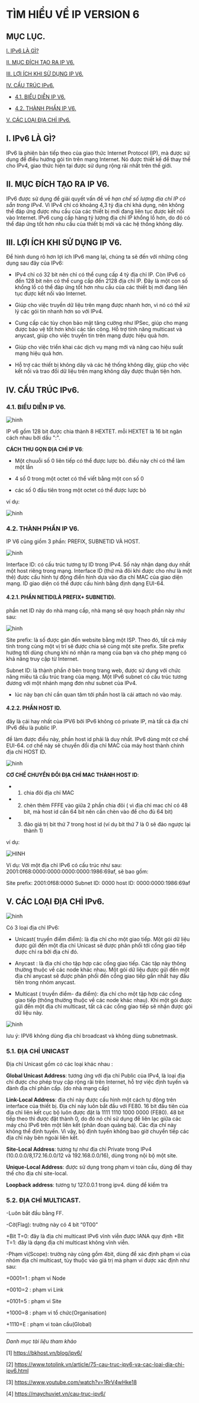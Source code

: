 # TÌM HIỂU VỀ IP VERSION 6

## MỤC LỤC.

[I. IPv6 LÀ GÌ?](#i-ipv6-là-gì)

[II. MỤC ĐÍCH TẠO RA IP V6.](#ii-mục-đích-tạo-ra-ip-v6)

[III. LỢI ÍCH KHI SỬ DỤNG IP V6.](#iii-lợi-ích-khi-sử-dụng-ip-v6)

[IV. CẤU TRÚC IPv6.](#iv-cấu-trúc-ipv6)

- [4.1. BIỂU DIỄN IP V6.](#41-biểu-diễn-ip-v6)

- [4.2. THÀNH PHẦN IP V6.](#42-thành-phần-ip-v6)

[V. CÁC LOẠI ĐỊA CHỈ IPv6.](#v-các-loại-địa-chỉ-ipv6)








## I. IPv6 LÀ GÌ?

IPv6 là phiên bản tiếp theo của giao thức Internet Protocol (IP), mà được sử dụng để điều hướng gói tin trên mạng Internet. Nó được thiết kế để thay thế cho IPv4, giao thức hiện tại được sử dụng rộng rãi nhất trên thế giới.

## II. MỤC ĐÍCH TẠO RA IP V6.

IPv6 được sử dụng để giải quyết vấn đề về _hạn chế số lượng địa chỉ IP có sẵn trong IPv4_. Vì IPv4 chỉ có khoảng 4,3 tỷ địa chỉ khả dụng, nên không thể đáp ứng được nhu cầu của các thiết bị mới đang liên tục được kết nối vào Internet. IPv6 cung cấp hàng tỷ lượng địa chỉ IP khổng lồ hơn, do đó có thể đáp ứng tốt hơn nhu cầu của thiết bị mới và các hệ thống không dây.

## III. LỢI ÍCH KHI SỬ DỤNG IP V6.

Để hình dung rõ hơn lợi ích IPv6 mang lại, chúng ta sẽ đến với những công dụng sau đây của IPv6:

- IPv4 chỉ có 32 bit nên chỉ có thể cung cấp 4 tỷ địa chỉ IP. Còn IPv6 có đến 128 bit nên có thể cung cấp đến 2128 địa chỉ IP. Đây là một con số khổng lồ có thể đáp ứng tốt hơn nhu cầu của các thiết bị mới đang liên tục được kết nối vào Internet.

- Giúp cho việc truyền dữ liệu trên mạng được nhanh hơn, vì nó có thể xử lý các gói tin nhanh hơn so với IPv4.

- Cung cấp các tùy chọn bảo mật tăng cường như IPSec, giúp cho mạng được bảo vệ tốt hơn khỏi các tấn công.
Hỗ trợ tính năng multicast và anycast, giúp cho việc truyền tin trên mạng được hiệu quả hơn.

- Giúp cho việc triển khai các dịch vụ mạng mới và nâng cao hiệu suất mạng hiệu quả hơn.

- Hỗ trợ các thiết bị không dây và các hệ thống không dây, giúp cho việc kết nối và trao đổi dữ liệu trên mạng không dây được thuận tiện hơn.

## IV. CẤU TRÚC IPv6.

###     4.1. BIỂU DIỄN IP V6.

![hinh ](../images/1_cau_truc.png)

IP v6 gồm 128 bit được chia thành 8 HEXTET. mỗi HEXTET là 16 bit ngăn cách nhau bởi dấu ":".

**CÁCH THU GỌN ĐỊA CHỈ IP V6**:
 - Một chuuỗi số 0 liên tiếp có thể được lược bỏ. điều này chỉ có thể làm một lần

 - 4 số 0 trong một octet có thể viết bằng một con số 0

 - các số 0 đầu tiên trong một octet có thể được lược bỏ

 ví dụ:

 ![hinh](../images/2_vi_du.png)


### 4.2. THÀNH PHẦN IP V6.

IP V6 cũng giồm 3 phần: PREFIX, SUBNETID VÀ HOST.

![hinh ](../images/8_thanh_phan.png)



Interface ID: có cấu trúc tương tự ID trong IPv4. Số này nhận dạng duy nhất một host riêng trong mạng. Interface ID (thứ mà đôi khi được cho như là một thẻ) được cấu hình tự động điển hình dựa vào địa chỉ MAC của giao diện mạng. ID giao diện có thể được cấu hình bằng định dạng EUI-64.


#### 4.2.1. PHẦN NETID(LÀ PREFIX+ SUBNETID).

phần net ID này do nhà mạng cấp, nhà mạng sẽ quy hoạch phần này như sau:

![hinh ](../images/4_quy-hoach.png)

Site prefix: là số được gán đến website bằng một ISP. Theo đó, tất cả máy tính trong cùng một vị trí sẽ được chia sẻ cùng một site prefix. Site prefix hướng tới dùng chung khi nó nhận ra mạng của bạn và cho phép mạng có khả năng truy cập từ Internet.

Subnet ID: là thành phần ở bên trong trang web, được sử dụng với chức năng miêu tả cấu trúc trang của mạng. Một IPv6 subnet có cấu trúc tương đương với một nhánh mạng đơn như subnet của IPv4.

- lúc này bạn chỉ cần quan tâm tới phần host là cái attach nó vào máy.

#### 4.2.2. PHẦN HOST ID.

đây là cái hay nhất của IPV6 bởi IPv6 không có private IP, mà tất cả địa chỉ IPv6 đều là public IP.

đề làm được điều này, phần host id phải là duy nhất. IPv6 dùng một cơ chế EUI-64. cơ chế này sẽ chuyển đổi địa chỉ MAC của máy host thành chính địa chỉ HOST ID.

![hinh ](../images/5_host_id.png)

**CƠ CHẾ CHUYỂN ĐỔI ĐỊA CHỈ MAC THÀNH HOST ID**:

- 1. chia đôi địa chỉ MAC
- 2. chèn thêm FFFE vào giữa 2 phần chia đôi ( vì địa chỉ mac chỉ có 48 bit, mà host id cần 64 bít nên cần chèn vào để cho đủ 64 bit)
- 3. đảo giá trị bit thứ 7 trong host id (ví dụ bit thứ 7 là 0 sẽ đảo ngược lại thành 1)

ví dụ: 

![HINH ](../images/6_host_id.png)



Ví dụ: Với một địa chỉ IPv6 có cấu trúc như sau: 2001:0f68:0000:0000:0000:0000:1986:69af, sẽ bao gồm:

Site prefix: 2001:0f68:0000
Subnet ID: 0000
host ID: 0000:0000:1986:69af

## V. CÁC LOẠI ĐỊA CHỈ IPv6.

![hinh ](../images/7_ipv6_category.png)




Có 3 loại địa chỉ IPv6:

- Unicast( truyền điểm điểm): là địa chỉ cho một giao tiếp. Một gói dữ liệu được gửi đến một địa chỉ Unicast sẽ được phân phối tới cổng giao tiếp được chỉ ra bởi địa chỉ đó.

- Anycast : là địa chỉ cho tập hợp các cổng giao tiếp. Các tập này thông thường thuộc về các node khác nhau. Một gói dữ liệu được gửi đến một địa chỉ anycast sẽ được phân phối đến cổng giao tiếp gần nhất hay đầu tiên trong nhóm anycast.

- Multicast ( truyền điểm- đa điểm): địa chỉ cho một tập hợp các cổng giao tiếp (thông thường thuộc về các node khác nhau). Khi một gói được gửi đến một địa chỉ multicast, tất cả các cổng giao tiếp sẽ nhận được gói dữ liệu này.


![hinh ](../images/9_cac_loai.png)

lưu ý: IPV6 không dùng địa chỉ broadcast và không dùng subnetmask.

### 5.1. ĐỊA CHỈ UNICAST

Địa chỉ Unicast gồm có các loại khác nhau :

**Global Unicast Address**: tương ứng với địa chỉ Public của IPv4, là loại địa chỉ được cho phép truy cập rộng rãi trên Internet, hỗ trợ việc định tuyến và đánh địa chỉ phân cấp. (do nhà mạng cấp)

**Link-Local Address**: địa chỉ này được cấu hình một cách tự động trên interface của thiết bị. Địa chỉ này luôn bắt đầu với FE80. 16 bit đầu tiên của địa chỉ liên kết cục bộ luôn được đặt là 1111 1110 1000 0000 (FE80). 48 bit tiếp theo thì được đặt thành 0, do đó nó chỉ sử dụng để liên lạc giữa các máy chủ IPv6 trên một liên kết (phân đoạn quảng bá). Các địa chỉ này không thể định tuyến. Vì vậy, bộ định tuyến không bao giờ chuyển tiếp các địa chỉ này bên ngoài liên kết.

**Site-Local Address**: tương tự như địa chỉ Private trong IPv4 (10.0.0.0/8,172.16.0.0/12 và 192.168.0.0/16), dùng trong nội bộ một site.

**Unique-Local Address**: được sử dụng trong phạm vi toàn cầu, dùng để thay thế cho địa chỉ site-local.

**Loopback address**: tương tự 127.0.0.1 trong ipv4. dùng để kiểm tra 


### 5.2. ĐỊA CHỈ MULTICAST.

-Luôn bắt đầu bằng FF.

-Cờ(Flag): trường này có 4 bít “0T00”

+Bit T=0: đây là địa chỉ multicast IPv6 vĩnh viễn được IANA quy định
+Bit T=1: đây là dạng địa chỉ multicast không vĩnh viễn.

-Phạm vi(Scope): trường này cũng gồm 4bit, dùng để xác định phạm vi của nhóm địa chỉ multicast, tùy thuộc vào giá trị mà phạm vi được xác định như sau:

+0001=1 : phạm vi Node

+0010=2 : phạm vi Link

+0101=5 : phạm vi Site

+1000=8 : phạm vi tổ chức(Organisation)

+1110=E : phạm vi toàn cầu(Global)





































---
*Danh mục tài liệu tham khảo*

[1] https://bkhost.vn/blog/ipv6/

[2] https://www.totolink.vn/article/75-cau-truc-ipv6-va-cac-loai-dia-chi-ipv6.html

[3] https://www.youtube.com/watch?v=1RrV4wHke18

[4] https://maychuviet.vn/cau-truc-ipv6/
